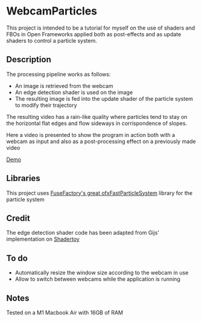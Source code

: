 # WebcamParticles
This project is intended to be a tutorial for myself on the use of shaders and FBOs in Open Frameworks applied both as post-effects and as update shaders to control a particle system.

## Description
The processing pipeline works as follows:
- An image is retrieved from the webcam
- An edge detection shader is used on the image
- The resulting image is fed into the update shader of the particle system to modify their trajectory

The resulting video has a rain-like quality where particles tend to stay on the horizontal flat edges and flow sideways in corrispondence of slopes.

Here a video is presented to show the program in action both with a webcam as input and also as a post-processing effect on a previously made video

[Demo](https://youtu.be/lFImnMZY1ZU)

## Libraries
This project uses [FuseFactory's great ofxFastParticleSystem](https://github.com/fusefactory/ofxFastParticleSystem?tab=readme-ov-file) library for the particle system 

## Credit
The edge detection shader code has been adapted from Gijs' implementation on [ Shadertoy](https://www.shadertoy.com/view/td2yDm)  

## To do
- Automatically resize the window size according to the webcam in use
- Allow to switch between webcams while the application is running

## Notes
Tested on a M1 Macbook Air with 16GB of RAM
